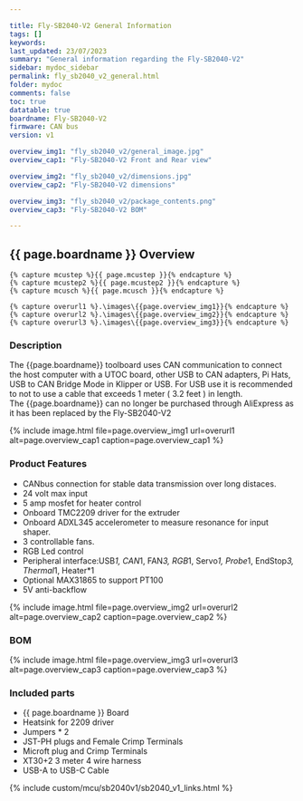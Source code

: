 ```yaml
---

title: Fly-SB2040-V2 General Information
tags: []
keywords: 
last_updated: 23/07/2023
summary: "General information regarding the Fly-SB2040-V2"
sidebar: mydoc_sidebar
permalink: fly_sb2040_v2_general.html
folder: mydoc
comments: false
toc: true
datatable: true
boardname: Fly-SB2040-V2
firmware: CAN bus
version: v1

overview_img1: "fly_sb2040_v2/general_image.jpg"
overview_cap1: "Fly-SB2040-V2 Front and Rear view"

overview_img2: "fly_sb2040_v2/dimensions.jpg"
overview_cap2: "Fly-SB2040-V2 dimensions"

overview_img3: "fly_sb2040_v2/package_contents.png"
overview_cap3: "Fly-SB2040-V2 BOM"

---
```

## {{ page.boardname }} Overview

    {% capture mcustep %}{{ page.mcustep }}{% endcapture %}
    {% capture mcustep2 %}{{ page.mcustep2 }}{% endcapture %}
    {% capture mcusch %}{{ page.mcusch }}{% endcapture %}

    {% capture overurl1 %}.\images\{{page.overview_img1}}{% endcapture %}
    {% capture overurl2 %}.\images\{{page.overview_img2}}{% endcapture %}       
    {% capture overurl3 %}.\images\{{page.overview_img3}}{% endcapture %}   

### Description

The {{page.boardname}} toolboard uses CAN communication to connect the host computer with a UTOC board, other USB to CAN adapters, Pi Hats, USB to CAN Bridge Mode in Klipper or USB. For USB use it is recommended to not to use a cable that exceeds 1 meter ( 3.2 feet ) in length.  
The {{page.boardname}} can no longer be purchased through AliExpress as it has been replaced by the Fly-SB2040-V2

{% include image.html file=page.overview_img1 url=overurl1 alt=page.overview_cap1 caption=page.overview_cap1 %}

### Product Features

- CANbus connection for stable data transmission over long distaces.
- 24 volt max input
- 5 amp mosfet for heater control
- Onboard TMC2209 driver for the extruder
- Onboard ADXL345 accelerometer to measure resonance for input shaper.
- 3 controllable fans.
- RGB Led control
- Peripheral interface:USB*1, CAN*1, FAN*3, RGB*1, Servo*1, Probe*1, EndStop*3, Thermal*1, Heater*1
- Optional MAX31865 to support PT100
- 5V anti-backflow

{% include image.html file=page.overview_img2 url=overurl2 alt=page.overview_cap2 caption=page.overview_cap2 %}

### BOM

{% include image.html file=page.overview_img3 url=overurl3 alt=page.overview_cap3 caption=page.overview_cap3 %}

### Included parts

- {{ page.boardname }} Board
- Heatsink for 2209 driver
- Jumpers * 2
- JST-PH plugs and Female Crimp Terminals
- Microft plug and Crimp Terminals
- XT30+2 3 meter 4 wire harness
- USB-A to USB-C Cable

{% include custom/mcu/sb2040v1/sb2040_v1_links.html %}
